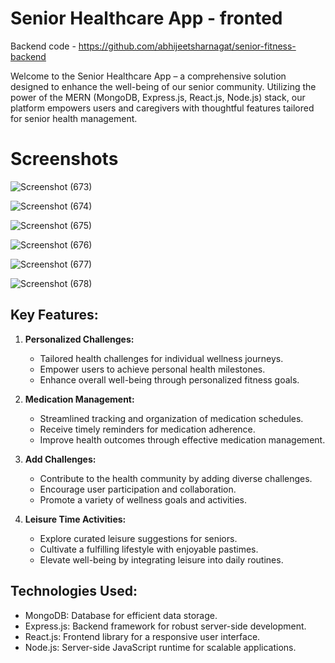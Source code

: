 
# Senior Healthcare App - fronted 

Backend code - https://github.com/abhijeetsharnagat/senior-fitness-backend

Welcome to the Senior Healthcare App – a comprehensive solution designed to enhance the well-being of our senior community. Utilizing the power of the MERN (MongoDB, Express.js, React.js, Node.js) stack, our platform empowers users and caregivers with thoughtful features tailored for senior health management.

# Screenshots

![Screenshot (673)](https://github.com/abhijeetsharnagat/fitness-front/assets/108009757/29b934ac-14bd-40c6-a5e1-e5fd31194573)


![Screenshot (674)](https://github.com/abhijeetsharnagat/fitness-front/assets/108009757/952143e3-3070-45af-b884-cda5bd72f320)


![Screenshot (675)](https://github.com/abhijeetsharnagat/fitness-front/assets/108009757/178b94e4-f48d-45c5-90c1-523a9f168d2c)


![Screenshot (676)](https://github.com/abhijeetsharnagat/fitness-front/assets/108009757/a876740f-830f-44cd-94ca-fb6312e5f013)


![Screenshot (677)](https://github.com/abhijeetsharnagat/fitness-front/assets/108009757/fc36bd91-053e-4b61-8167-7e3fb4125d58)


![Screenshot (678)](https://github.com/abhijeetsharnagat/fitness-front/assets/108009757/d31a06c7-f532-4564-920d-657684221cfb)


## Key Features:

1. **Personalized Challenges:**
   - Tailored health challenges for individual wellness journeys.
   - Empower users to achieve personal health milestones.
   - Enhance overall well-being through personalized fitness goals.

2. **Medication Management:**
   - Streamlined tracking and organization of medication schedules.
   - Receive timely reminders for medication adherence.
   - Improve health outcomes through effective medication management.

3. **Add Challenges:**
   - Contribute to the health community by adding diverse challenges.
   - Encourage user participation and collaboration.
   - Promote a variety of wellness goals and activities.

4. **Leisure Time Activities:**
   - Explore curated leisure suggestions for seniors.
   - Cultivate a fulfilling lifestyle with enjoyable pastimes.
   - Elevate well-being by integrating leisure into daily routines.

## Technologies Used:
- MongoDB: Database for efficient data storage.
- Express.js: Backend framework for robust server-side development.
- React.js: Frontend library for a responsive user interface.
- Node.js: Server-side JavaScript runtime for scalable applications.

